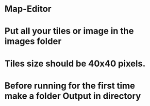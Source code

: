 # Map-Editor

# Put all your tiles or image in the images folder 
# Tiles size should be 40x40 pixels.
# Before running for the first time make a folder Output in directory
